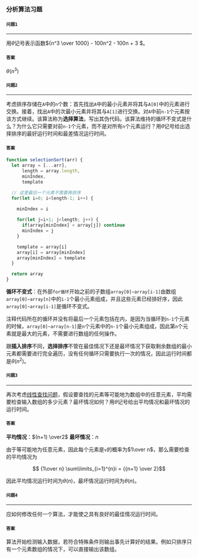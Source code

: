 ### 分析算法习题

#### `问题1`

***

用$\theta$记号表示函数${n^3 \over 1000} - 100n^2 - 100n + 3 $。

#### `答案`
$\theta(n^3)$


#### `问题2`

***

考虑排序存储在`A`中的`n`个数：首先找出`A`中的最小元素并将其与`A[0]`中的元素进行交换。接着，找出`A`中的次最小元素并将其与`A[1]`进行交换。对`A`中前`n-1`个元素按该方式继续。该算法称为**选择算法**，写出其伪代码。该算法维持的循环不变式是什么？为什么它只需要对前`n-1`个元素，而不是对所有`n`个元素运行？用$\theta$记号给出选择排序的最好运行时间和最差情况运行时间。


#### `答案`

``` javascript
function selectionSort(arr) {
  let array = [...arr],
      length = array.length,
      minIndex,
      template

  // 这里最后一个元素不需要再排序
  for(let i=0; i<length-1; i++) {

    minIndex = i
    
    for(let j=i+1; j<length; j++) {
      if(array[minIndex] < array[j]) continue
      minIndex = j
    }

    template = array[i]
    array[i] = array[minIndex]
    array[minIndex] = template
  }

  return array
}
```

**循环不变式**：在外部`for循环`开始之前的子数组`array[0]~array[i-1]`由数组`array[0]~array[n]`中的`i-1`个最小元素组成，并且这些元素已经排好序，因此`array[0]~array[i-1]`是循环不变式。

注释代码所在的循环并没有将最后一个元素包括在内，是因为当循环到`n-1`个元素的时候，`array[0]~array[n-1]`是`n`个元素中的`n-1`个最小元素组成，因此第`n`个元素就是最大的元素，不需要进行数组的任何操作。

跟**插入排序**不同，**选择排序**不管在最佳情况下还是最坏情况下获取剩余数组的最小元素都需要进行完全遍历，没有任何循环只需要执行一次的情况，因此运行时间都是$\theta(n^2)$。


#### `问题3`
***

再次考虑[线性查找问题](https://github.com/ziyi2/algorithms-javascript/blob/master/doc/algorithms-base/insertion-sort-exercise.md#%E9%97%AE%E9%A2%982)，假设要查找的元素等可能地为数组中的任意元素，平均需要检查输入数组的多少元素？最坏情况如何？用$\theta$记号给出平均情况和最坏情况的运行时间。

#### `答案`

**平均情况**：$(n+1) \over2$
**最坏情况**：$n$ 

由于等可能地为任意元素，因此每个元素是`v`的概率为$1\over n$，那么需要检查的平均情况为

$$ {1\over n} \sum\limits_{i=1}^{n}i = {{n+1} \over 2}$$

因此平均情况运行时间为$\theta(n)$，最坏情况运行时间为$\theta(n)$。


#### `问题4`

***

应如何修改任何一个算法，才能使之具有良好的最佳情况运行时间。

#### `答案`

算法开始检测输入数据，若符合特殊条件则输出事先计算好的结果。例如只排序只有一个元素数组的情况下，可以直接输出该数组。